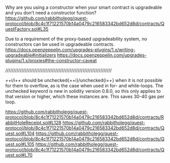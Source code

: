 Why are you using a constructor when your smart contract is upgradeable and you don’t need a constructor function?
https://github.com/rabbitholegg/quest-protocol/blob/8c4c1f71221570b14a0479c216583342bd652d8d/contracts/QuestFactory.sol#L35

Due to a requirement of the proxy-based upgradeability system, no constructors can be used in upgradeable contracts.
https://docs.openzeppelin.com/upgrades-plugins/1.x/writing-upgradeable#initializers
https://docs.openzeppelin.com/upgrades-plugins/1.x/proxies#the-constructor-caveat

//////////////////////////////////////////////////////////////////

++i/i++ should be unchecked{++i}/unchecked{i++} when it is not possible for them to overflow, as is the case when used in for- and while-loops.
The unchecked keyword is new in solidity version 0.8.0, so this only applies to that version or higher, which these instances are. This saves 30-40 gas per loop.

https://github.com/rabbitholegg/quest-protocol/blob/8c4c1f71221570b14a0479c216583342bd652d8d/contracts/RabbitHoleReceipt.sol#L128
https://github.com/rabbitholegg/quest-protocol/blob/8c4c1f71221570b14a0479c216583342bd652d8d/contracts/Quest.sol#L104
https://github.com/rabbitholegg/quest-protocol/blob/8c4c1f71221570b14a0479c216583342bd652d8d/contracts/Quest.sol#L105
https://github.com/rabbitholegg/quest-protocol/blob/8c4c1f71221570b14a0479c216583342bd652d8d/contracts/Quest.sol#L70
